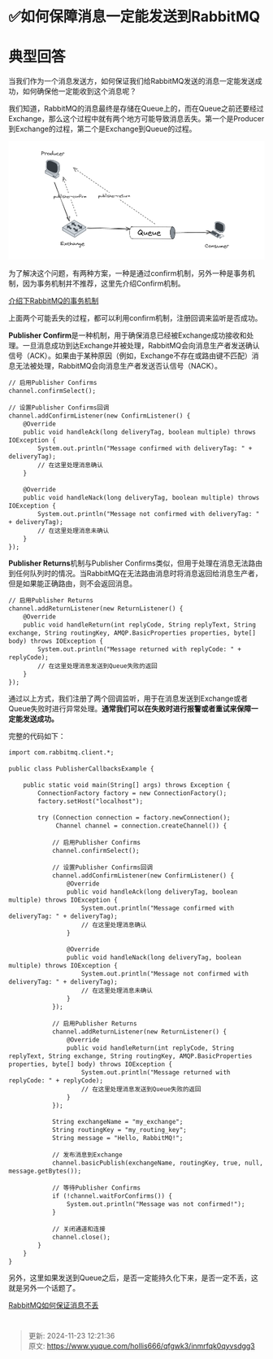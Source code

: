 # ✅如何保障消息一定能发送到RabbitMQ

# 典型回答


当我们作为一个消息发送方，如何保证我们给RabbitMQ发送的消息一定能发送成功，如何确保他一定能收到这个消息呢？



我们知道，RabbitMQ的消息最终是存储在Queue上的，而在Queue之前还要经过Exchange，那么这个过程中就有两个地方可能导致消息丢失。第一个是Producer到Exchange的过程，第二个是Exchange到Queue的过程。



![1693634392644-7843a67d-4fb1-4da9-9809-9b190a1bd035.png](./img/9hTb7g8lsX3pKkZr/1693634392644-7843a67d-4fb1-4da9-9809-9b190a1bd035-772235.png)



为了解决这个问题，有两种方案，一种是通过confirm机制，另外一种是事务机制，因为事务机制并不推荐，这里先介绍Confirm机制。



[介绍下RabbitMQ的事务机制](https://www.yuque.com/hollis666/qfgwk3/alxsh6b98sck90fu)



上面两个可能丢失的过程，都可以利用confirm机制，注册回调来监听是否成功。



**Publisher Confirm**是一种机制，用于确保消息已经被Exchange成功接收和处理。一旦消息成功到达Exchange并被处理，RabbitMQ会向消息生产者发送确认信号（ACK）。如果由于某种原因（例如，Exchange不存在或路由键不匹配）消息无法被处理，RabbitMQ会向消息生产者发送否认信号（NACK）。



```plain
// 启用Publisher Confirms
channel.confirmSelect();

// 设置Publisher Confirms回调
channel.addConfirmListener(new ConfirmListener() {
    @Override
    public void handleAck(long deliveryTag, boolean multiple) throws IOException {
        System.out.println("Message confirmed with deliveryTag: " + deliveryTag);
        // 在这里处理消息确认
    }

    @Override
    public void handleNack(long deliveryTag, boolean multiple) throws IOException {
        System.out.println("Message not confirmed with deliveryTag: " + deliveryTag);
        // 在这里处理消息未确认
    }
});

```



**Publisher Returns**机制与Publisher Confirms类似，但用于处理在消息无法路由到任何队列时的情况。当RabbitMQ在无法路由消息时将消息返回给消息生产者，但是如果能正确路由，则不会返回消息。



```plain
// 启用Publisher Returns
channel.addReturnListener(new ReturnListener() {
    @Override
    public void handleReturn(int replyCode, String replyText, String exchange, String routingKey, AMQP.BasicProperties properties, byte[] body) throws IOException {
        System.out.println("Message returned with replyCode: " + replyCode);
        // 在这里处理消息发送到Queue失败的返回
    }
});
```



通过以上方式，我们注册了两个回调监听，用于在消息发送到Exchange或者Queue失败时进行异常处理。**通常我们可以在失败时进行报警或者重试来保障一定能发送成功。**



完整的代码如下：



```plain
import com.rabbitmq.client.*;

public class PublisherCallbacksExample {

    public static void main(String[] args) throws Exception {
        ConnectionFactory factory = new ConnectionFactory();
        factory.setHost("localhost");

        try (Connection connection = factory.newConnection();
             Channel channel = connection.createChannel()) {

            // 启用Publisher Confirms
            channel.confirmSelect();

            // 设置Publisher Confirms回调
            channel.addConfirmListener(new ConfirmListener() {
                @Override
                public void handleAck(long deliveryTag, boolean multiple) throws IOException {
                    System.out.println("Message confirmed with deliveryTag: " + deliveryTag);
                    // 在这里处理消息确认
                }

                @Override
                public void handleNack(long deliveryTag, boolean multiple) throws IOException {
                    System.out.println("Message not confirmed with deliveryTag: " + deliveryTag);
                    // 在这里处理消息未确认
                }
            });

            // 启用Publisher Returns
            channel.addReturnListener(new ReturnListener() {
                @Override
                public void handleReturn(int replyCode, String replyText, String exchange, String routingKey, AMQP.BasicProperties properties, byte[] body) throws IOException {
                    System.out.println("Message returned with replyCode: " + replyCode);
                    // 在这里处理消息发送到Queue失败的返回
                }
            });

            String exchangeName = "my_exchange";
            String routingKey = "my_routing_key";
            String message = "Hello, RabbitMQ!";

            // 发布消息到Exchange
            channel.basicPublish(exchangeName, routingKey, true, null, message.getBytes());

            // 等待Publisher Confirms
            if (!channel.waitForConfirms()) {
                System.out.println("Message was not confirmed!");
            }

            // 关闭通道和连接
            channel.close();
        }
    }
}

```



另外，这里如果发送到Queue之后，是否一定能持久化下来，是否一定不丢，这就是另外一个话题了。



[RabbitMQ如何保证消息不丢](https://www.yuque.com/hollis666/qfgwk3/ku3fxiie005axgrz)

# 


> 更新: 2024-11-23 12:21:36  
> 原文: <https://www.yuque.com/hollis666/qfgwk3/inmrfqk0qyvsdgg3>
